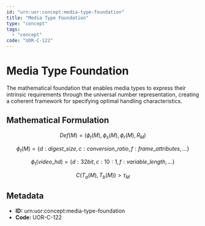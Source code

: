 ```yaml
---
id: "urn:uor:concept:media-type-foundation"
title: "Media Type Foundation"
type: "concept"
tags:
  - "concept"
code: "UOR-C-122"
---
```


# Media Type Foundation

The mathematical foundation that enables media types to express their intrinsic requirements through the universal number representation, creating a coherent framework for specifying optimal handling characteristics.

## Mathematical Formulation

$$
Def(M) = (\phi_t(M), \phi_s(M), \phi_r(M), R_M)
$$

$$
\phi_t(M) = \{d: digest\_size, c: conversion\_ratio, f: frame\_attributes, ...\}
$$

$$
\phi_t(video\_hd) = \{d: 32bit, c: 10:1, f: variable\_length, ...\}
$$

$$
C(T_a(M), T_b(M)) > \tau_M
$$

## Metadata

- **ID:** urn:uor:concept:media-type-foundation
- **Code:** UOR-C-122
